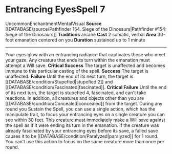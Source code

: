 ﻿---
actions: '[two-actions]'
area: 30-foot emanation centered on you
bloodline: null
component:
- Somatic
- Verbal
cost: null
deity: null
domain: null
duration: sustained up to 1 minute
element: null
heighten: null
heighten_level: '7'
id: '649'
lesson: null
level: '7'
mystery: null
name: Entrancing Eyes
patron_theme: null
range: null
rarity: Uncommon
requirement: null
rus_type_level: null
saving_throw: null
school: Enchantment
source: '[[DATABASE/source/Pathfinder 154. Siege of the Dinosaurs|Pathfinder #154:
  Siege of the Dinosaurs]]'
target: null
tradition:
- Arcane
trait:
- '[[DATABASE/trait/Enchantment|Enchantment]]'
- '[[DATABASE/trait/Mental|Mental]]'
- '[[DATABASE/trait/Uncommon|Uncommon]]'
- '[[DATABASE/trait/Visual|Visual]]'
trigger: null
type: Spell

---
# Entrancing Eyes<span class="item-type">Spell 7</span>

<span class="trait-uncommon item-trait">Uncommon</span><span class="item-trait">Enchantment</span><span class="item-trait">Mental</span><span class="item-trait">Visual</span>
**Source** [[DATABASE/source/Pathfinder 154. Siege of the Dinosaurs|Pathfinder #154: Siege of the Dinosaurs]]
**Traditions** arcane
**Cast** <span class="action-icon">2</span> somatic, verbal
**Area** 30-foot emanation centered on you
**Duration** sustained up to 1 minute

---
Your eyes glow with an entrancing radiance that captivates those who meet your gaze. Any creature that ends its turn within the emanation must attempt a Will save.
**Critical Success** The target is unaffected and becomes immune to this particular casting of the spell.
**Success** The target is unaffected.
**Failure** Until the end of its next turn, the target is [[DATABASE/condition/Stupefied|stupefied 2]] and [[DATABASE/condition/Fascinated|fascinated]].
**Critical Failure** Until the end of its next turn, the target is stupefied 4, fascinated, and can't take reactions. In addition, all creatures and objects other than you are [[DATABASE/condition/Concealed|concealed]] from the target.
During any round you Sustain the Spell, you can use a single action, which has the manipulate trait, to focus your entrancing eyes on a single creature you can see within 30 feet. This creature must immediately make a Will save against the spell as if it were ending its turn in the emanation. If the creature was already fascinated by your entrancing eyes before its save, a failed save causes it to be [[DATABASE/condition/Paralyzed|paralyzed]] for 1 round. You can’t use this action to focus on the same creature more than once per round.